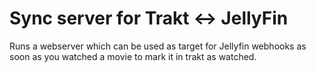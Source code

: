 # Sync server for Trakt <-> JellyFin

Runs a webserver which can be used as target for Jellyfin webhooks as soon as you watched a movie to mark it in trakt as watched.
